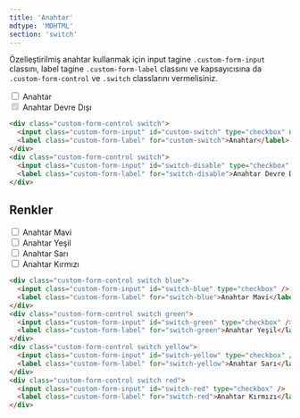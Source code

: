 ```yaml
---
title: 'Anahtar'
mdtype: 'MDHTML'
section: 'switch'
---
```


Özelleştirilmiş anahtar kullanmak için input tagine `.custom-form-input` classını, label tagine `.custom-form-label` classını ve kapsayıcısına da `.custom-form-control` ve `.switch` classlarını vermelisiniz.

<div class="gra-s-wrapper">
  <div class="custom-form-control switch">
    <input class="custom-form-input" id="custom-switch" type="checkbox" name="" />
    <label class="custom-form-label" for="user-content-custom-switch">Anahtar</label>
  </div>
  <div class="custom-form-control switch">
    <input class="custom-form-input" id="switch-disable" type="checkbox" disabled checked />
    <label class="custom-form-label" for="user-content-switch-disable">Anahtar Devre Dışı</label>
  </div>
</div>

```html
<div class="custom-form-control switch">
  <input class="custom-form-input" id="custom-switch" type="checkbox" name="" />
  <label class="custom-form-label" for="custom-switch">Anahtar</label>
</div>
<div class="custom-form-control switch">
  <input class="custom-form-input" id="switch-disable" type="checkbox" disabled checked />
  <label class="custom-form-label" for="switch-disable">Anahtar Devre Dışı</label>
</div>
```

## Renkler

<div class="gra-s-wrapper">
  <div class="custom-form-control switch blue">
    <input class="custom-form-input" id="switch-blue" type="checkbox" />
    <label class="custom-form-label" for="user-content-switch-blue">Anahtar Mavi</label>
  </div>
  <div class="custom-form-control switch green">
    <input class="custom-form-input" id="switch-green" type="checkbox" />
    <label class="custom-form-label" for="user-content-switch-green">Anahtar Yeşil</label>
  </div>
  <div class="custom-form-control switch yellow">
    <input class="custom-form-input" id="switch-yellow" type="checkbox" />
    <label class="custom-form-label" for="user-content-switch-yellow">Anahtar Sarı</label>
  </div>
  <div class="custom-form-control switch red">
    <input class="custom-form-input" id="switch-red" type="checkbox" />
    <label class="custom-form-label" for="user-content-switch-red">Anahtar Kırmızı</label>
  </div>
</div>


```html
<div class="custom-form-control switch blue">
  <input class="custom-form-input" id="switch-blue" type="checkbox" />
  <label class="custom-form-label" for="switch-blue">Anahtar Mavi</label>
</div>
<div class="custom-form-control switch green">
  <input class="custom-form-input" id="switch-green" type="checkbox" />
  <label class="custom-form-label" for="switch-green">Anahtar Yeşil</label>
</div>
<div class="custom-form-control switch yellow">
  <input class="custom-form-input" id="switch-yellow" type="checkbox" />
  <label class="custom-form-label" for="switch-yellow">Anahtar Sarı</label>
</div>
<div class="custom-form-control switch red">
  <input class="custom-form-input" id="switch-red" type="checkbox" />
  <label class="custom-form-label" for="switch-red">Anahtar Kırmızı</label>
</div>
```